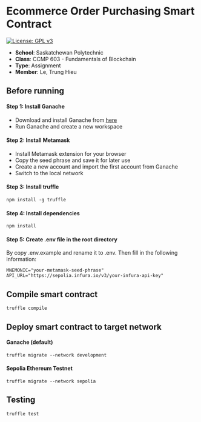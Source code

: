 # Ecommerce Order Purchasing Smart Contract
[![License: GPL v3](https://img.shields.io/badge/License-GPLv3-blue.svg)](https://www.gnu.org/licenses/gpl-3.0)    

- **School**: Saskatchewan Polytechnic
- **Class**: CCMP 603 - Fundamentals of Blockchain
- **Type**: Assignment
- **Member**: Le, Trung Hieu

## Before running
#### Step 1: Install Ganache
- Download and install Ganache from [here](https://www.trufflesuite.com/ganache)
- Run Ganache and create a new workspace

#### Step 2: Install Metamask
- Install Metamask extension for your browser
- Copy the seed phrase and save it for later use
- Create a new account and import the first account from Ganache
- Switch to the local network

#### Step 3: Install truffle
```
npm install -g truffle
```
#### Step 4: Install dependencies
```
npm install
```

#### Step 5: Create .env file in the root directory
By copy .env.example and rename it to .env. Then fill in the following information:
```
MNEMONIC="your-metamask-seed-phrase"
API_URL="https://sepolia.infura.io/v3/your-infura-api-key"
```

## Compile smart contract
```
truffle compile
```

## Deploy smart contract to target network
#### Ganache (default)
```
truffle migrate --network development
```
#### Sepolia Ethereum Testnet
```
truffle migrate --network sepolia
```

## Testing
```
truffle test
```